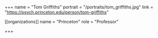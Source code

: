 +++
name = "Tom Griffiths"
portrait = "/portraits/tom_griffiths.jpg"
link = "https://psych.princeton.edu/person/tom-griffiths"

[[organizations]]
    name = "Princeton"
    role = "Professor"

+++

